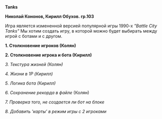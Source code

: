**Tanks**

__Николай Кононов, Кирилл Обухов. гр.103__

Игра является измененной версией популярной игры 1990-х _"Battle City Tanks"_
Мы хотим создать игру, в которой можно будет выбирать между игрой с ботами и с другом.

__1. Столкновение игроков (Колян)__

__2. Столкновение игрока и бота (Кирилл)__

_3. Текстура жизней (Колян)_

_4. Жизни в 1P (Кирилл)_

_5. Логика бота (Кирилл)_

_6. Сохранение рекорда в файле_ (Колян)

_7. Проверка того, не создается ли бот на блоке_

_8. Добавить 'карты' в режим игры с 2 игроками_
